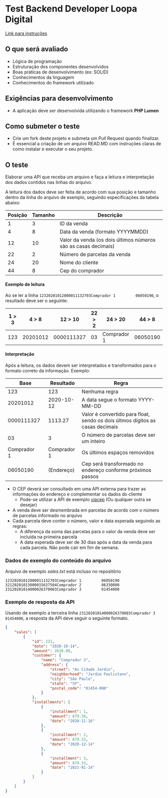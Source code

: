 # Test Backend Developer Loopa Digital
[Link para instruções](READ.MD)

## O que será avaliado
 - Lógica de programação
 - Estruturação dos componentes desenvolvidos
 - Boas práticas de desenvolvimento (ex: SOLID)
 - Conhecimentos da linguagem
 - Conhecimentos do framework utilizado

## Exigências para desenvolvimento

 - A aplicação deve ser desenvolvida utilizando o framework **PHP Lumen**

## Como submeter o teste

 - Crie um fork deste projeto e submeta um Pull Request quando finalizar.
 - É essencial a criação de um arquivo READ.MD com instruções claras de como instalar e executar o seu projeto.
 
 ## O teste

Elaborar uma API que receba um arquivo e faça a leitura e interpretação dos dados contidos nas linhas do arquivo.

A leitura dos dados deve ser feita de acordo com sua posição e tamanho dentro da linha do arquivo de exemplo, seguindo especificações da tabela abaixo:

| Posição | Tamanho | Descrição |
| ------- | ------- | --------- |
| 1 | 3 | ID da venda |
| 4 | 8 | Data da venda (formato YYYYMMDD) |
| 12 | 10 | Valor da venda (os dois últimos números são as casas decimais) |
| 22 | 2 | Número de parcelas da venda |
| 24 | 20 | Nome do cliente |
| 44 | 8 | Cep do comprador |

#### Exemplo de leitura

Ao se ler a linha `12320201012000011132703Comprador 1         06050190`, o resultado deve ser o seguinte:

| 1 > 3 | 4 > 8 | 12 > 10 | 22 > 2 | 24 > 20 | 44 > 8 |
| ----- | ----- | ------- | ------ | ------- | ------ |
| 123 | 20201012 | 0000111327 | 03 | Comprador 1&nbsp;&nbsp;&nbsp;&nbsp;&nbsp;&nbsp;&nbsp;&nbsp; | 06050190 |

#### Interpretação

Após a leitura, os dados devem ser interpretados e transformados para o formato correto da informação. Exemplo:

| Base | Resultado | Regra |
| ---- | --------- | ----- |
| 123 | 123 | Nenhuma regra |
| 20201012 | 2020-10-12 | A data segue o formato YYYY-MM-DD |
| 0000111327 | 1113.27 | Valor é convertido para float, sendo os dois últmos dígitos as casas decimais
| 03 | 3 | O número de parcelas deve ser um inteiro |
| Comprador 1&nbsp;&nbsp;&nbsp;&nbsp;&nbsp;&nbsp;&nbsp;&nbsp; | Comprador 1 | Os últimos espaços removidos |
| 06050190 | (Endereço) | Cep será transformado no endereço conforme próximos passos |

 - O CEP deverá ser consultado em uma API externa para trazer as informações do endereço e complementar os dados do cliente
   - Pode-se utilizar a API de exemplo [viacep](https://viacep.com.br/ws/06330000/json/) (Ou qualquer outra se desejar)
 - A venda deve ser desmembrada em parcelas de acordo com o número de parcelas informado no arquivo
 - Cada parcela deve conter o número, valor e data experada seguindo as regras:
   - A diferença da soma das parcelas para o valor da venda deve ser incluída na primeira parcela
   - A data experada deve ser de 30 dias após a data da venda para cada parcela. Não pode cair em fim de semana.

### Dados de exemplo do conteúdo do arquivo

Arquivo de exemplo *sales.txt* está incluso no repositõrio

```
12320201012000011132703Comprador 1         06050190
32120201013000015637504Comprador 2         06330000
23120201014000026370003Comprador 3         01454000
```

### Exemplo de resposta da API

Usando de exemplo a terceira linha `23120201014000026370003Comprador 3         01454000`, a resposta da API deve seguir o seguinte formato.

```JSON
{
    "sales": [
        {
            "id": 231,
            "date": "2020-10-14",
            "amount": 2638.00,
            "customer": {
                "name": "Comprador 3",
                "address": {
                    "street": "Av Cidade Jardin",
                    "neighborhood": "Jardim Paulistano",
                    "city": "Sâo Paulo",
                    "state": "SP",
                    "postal_code": "01454-000"
                }
            },
            "installments": [
                {
                    "installment": 1,
                    "amount": 879.34,
                    "date": "2020-11-16"
                },
                {
                    "installment": 2,
                    "amount": 879.33,
                    "date": "2020-12-14"
                },
                {
                    "installment": 3,
                    "amount": 879.33,
                    "date": "2021-01-14"
                }
            ]
        }
    ]
}
```
